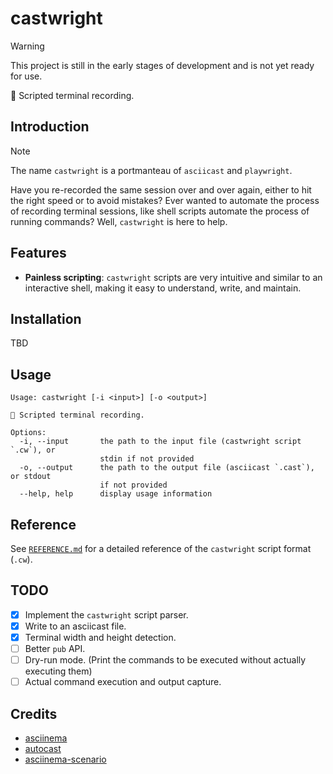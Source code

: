 # castwright

> [!WARNING]
> This project is still in the early stages of development and is not yet ready for use.

🎥 Scripted terminal recording.

## Introduction

> [!NOTE]
> The name `castwright` is a portmanteau of `asciicast` and `playwright`.

Have you re-recorded the same session over and over again, either to hit the right speed or to avoid mistakes? Ever wanted to automate the process of recording terminal sessions, like shell scripts automate the process of running commands? Well, `castwright` is here to help.

## Features

- **Painless scripting**: `castwright` scripts are very intuitive and similar to an interactive shell, making it easy to understand, write, and maintain.

## Installation

TBD

## Usage

```shell
Usage: castwright [-i <input>] [-o <output>]

🎥 Scripted terminal recording.

Options:
  -i, --input       the path to the input file (castwright script `.cw`), or
                    stdin if not provided
  -o, --output      the path to the output file (asciicast `.cast`), or stdout
                    if not provided
  --help, help      display usage information
```

## Reference

See [`REFERENCE.md`](./REFERENCE.md) for a detailed reference of the `castwright` script format (`.cw`).

## TODO

- [x] Implement the `castwright` script parser.
- [x] Write to an asciicast file.
- [x] Terminal width and height detection.
- [ ] Better `pub` API.
- [ ] Dry-run mode. (Print the commands to be executed without actually executing them)
- [ ] Actual command execution and output capture.

## Credits

- [asciinema](https://asciinema.org)
- [autocast](https://github.com/k9withabone/autocast)
- [asciinema-scenario](https://github.com/garbas/asciinema-scenario)
